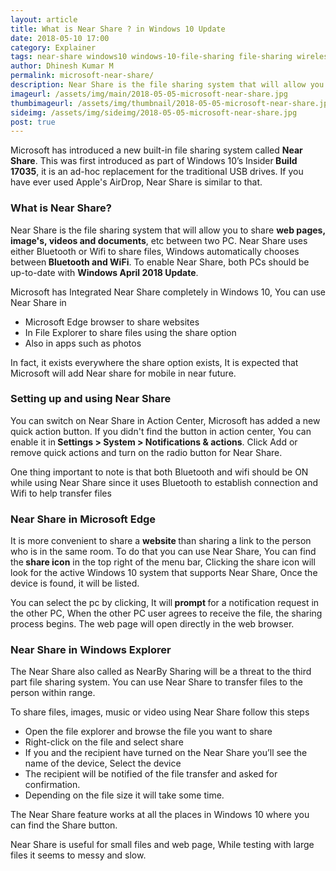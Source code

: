 ```yaml
---
layout: article
title: What is Near Share ? in Windows 10 Update
date: 2018-05-10 17:00
category: Explainer
tags: near-share windows10 windows-10-file-sharing file-sharing wireless-file-sharing build-17035 nearby-sharing share-files windows-10-guide windows-howto windows-insider technology internet computing open-source linux android security privacy
author: Dhinesh Kumar M
permalink: microsoft-near-share/
description: Near Share is the file sharing system that will allow you to share web pages, image's, videos and documents, etc between two PC. This was first introduced as part of Windows 10 Insider Build 17035.
imageurl: /assets/img/main/2018-05-05-microsoft-near-share.jpg
thumbimageurl: /assets/img/thumbnail/2018-05-05-microsoft-near-share.jpg
sideimg: /assets/img/sideimg/2018-05-05-microsoft-near-share.jpg
post: true
---
```

<p><span class="first-letter">M</span>icrosoft has introduced a new built-in file sharing system called <strong>Near Share</strong>. This was first introduced as part of Windows 10&rsquo;s Insider<strong> Build 17035</strong>, it is an ad-hoc replacement for the traditional USB drives. If you have ever used Apple's AirDrop, Near Share is similar to that.</p>
<h3><strong>What is Near Share?</strong></h3>
<p>Near Share is the file sharing system that will allow you to share <strong>web pages, image's, videos and documents</strong>, etc between two PC. Near Share uses either Bluetooth or Wifi to share files, Windows automatically chooses between<strong> Bluetooth and WiFi</strong>. To enable Near Share, both PCs should be up-to-date with <strong>Windows April 2018 Update</strong>.</p>
<p>Microsoft has Integrated Near Share completely in Windows 10, You can use Near Share in</p>
<ul>
<li>Microsoft Edge browser to share websites</li>
<li>In File Explorer to share files using the share option</li>
<li>Also in apps such as photos</li>
</ul>
<p>In fact, it exists everywhere the share option exists, It is expected that Microsoft will add Near share for mobile in near future.</p>
<h3><strong>Setting up and using Near Share</strong></h3>
<p>You can switch on Near Share in Action Center, Microsoft has added a new quick action button. If you didn't find the button in action center, You can enable it in<strong> Settings &gt; System &gt; Notifications &amp; actions</strong>. Click Add or remove quick actions and turn on the radio button for Near Share.</p>
<p>One thing important to note is that both Bluetooth and wifi should be ON while using Near Share since it uses Bluetooth to establish connection and Wifi to help transfer files</p>
<h3><strong>Near Share in Microsoft Edge</strong></h3>
<p>It is more convenient to share a <strong>website </strong>than sharing a link to the person who is in the same room. To do that you can use Near Share, You can find the<strong> share icon</strong> in the top right of the menu bar, Clicking the share icon will look for the active Windows 10 system that supports Near Share, Once the device is found, it will be listed.</p>
<p>You can select the pc by clicking, It will<strong> prompt </strong>for a notification request in the other PC, When the other PC user agrees to receive the file, the sharing process begins. The web page will open directly in the web browser.</p>
<h3><strong>Near Share in Windows Explorer<br /></strong></h3>
<p>The Near Share also called as NearBy Sharing will be a threat to the third part file sharing system. You can use Near Share to transfer files to the person within range.</p>
<p>To share files, images, music or video using Near Share follow this steps</p>
<ul>
<li>Open the file explorer and browse the file you want to share</li>
<li>Right-click on the file and select share</li>
<li>If you and the recipient have turned on the Near Share you&rsquo;ll see the name of the device, Select the device</li>
<li>The recipient will be notified of the file transfer and asked for confirmation.</li>
<li>Depending on the file size it will take some time.</li>
</ul>
<p>The Near Share feature works at all the places in Windows 10 where you can find the Share button.</p>
<p>Near Share is useful for small files and web page, While testing with large files it seems to messy and slow.</p>
